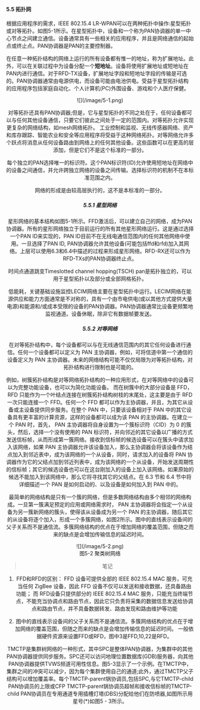 #### 5.5 拓扑网

根据应用程序的需求，IEEE 802.15.4 LR-WPAN可以在两种拓扑中操作:星型拓扑或对等拓扑。如图5-1所示。在星型拓扑中，设备和一个称为PAN协调器的单一中心节点之间建立通信。设备通常具有一些相关的应用程序，并且是网络通信的起始点或终止点。PAN协调器是PAN的主要控制器。

在任意一种拓扑结构的网络上运行的所有设备都有惟一的地址，称为扩展地址。此外，可以在关联过程中为设备分配一个**短地址**。设备将使用扩展地址或短地址在PAN内进行通信。对于RFD-TX设备，扩展地址字段和短地址字段的传输是可选的。PAN协调器通常由电源供电，而设备可能由电池供电。受益于星型拓扑结构的应用程序包括家庭自动化、个人计算机\(PC\)外围设备、游戏和个人医疗保健。

<div align=center>![](/image/5-1.png)

对等拓扑还具有PAN协调器;但是，它与星型拓扑的不同之处在于，任何设备都可以与任何其他设备通信，只要它们彼此之间处于一定的范围内。对等拓扑允许实现更复杂的网络结构，如mesh网络拓扑。
工业控制和监视、无线传感器网络、资产和库存跟踪、智能农业和安全等应用程序将受益于这种网络拓扑。对等网络允许多个跃点将消息从任何设备路由到网络上的任何其他设备。这些函数可以在更高的层添加，但是它们不是这个标准的一部分。

每个独立的PAN选择唯一的标识符。这个PAN标识符(ID)允许使用短地址在网络中的设备之间通信，并允许跨独立网络的设备之间传输。选择标识符的机制不在本标准范围之内。

网络的形成是由较高层执行的，这不是本标准的一部分。


##### 5.5.1 星型网络
星形网络的基本结构如图5-1所示。FFD激活后，可以建立自己的网络，成为PAN协调器。所有的星形网络独立于目前运行的所有其他星形网络运行。这是通过选择一个PAN ID来实现的，PAN ID目前不在无线电通信范围内的任何其他网络中使用。一旦选择了PAN ID, PAN协调器允许其他设备(可能包括ffd和rfd)加入其网络。上层可以使用6.3和6.4中描述的过程来形成星形网络。RFD-RX还可以作为RFD-TXs的PAN协调器终止点。

时间点通道跳变Timeslotted channel hopping(TSCH) pan是拓扑独立的，可以用于星型拓扑以及部分或全部网格拓扑。

低能耗，关键基础设施监控LECIM网络主要在星型拓扑中运行。LECIM网络在能源供应和能力方面通常是不对称的，具有一个由市电供电(或以其他方式提供大量电源)和能源和/或成本受限的设备的PAN协调器。PAN协调器通常比设备更频繁地监视通道。设备休眠，除非它有数据帧要发送。

##### 5.5.2 对等网络
在对等拓扑结构中，每个设备都可以与在无线通信范围内的其它任何设备进行通信。任何一个设备都可以定义为 PAN 主协调器，例如，可将信道中第一个通信的设备定义为 PAN 主协调器。未来的网络结构可能不仅仅局限为对等拓扑结构，对拓扑结构进行限制也是可能的。

例如，树簇拓扑结构是对等网络拓扑结构的一种应用形式，在对等网络中的设备可以为完整功能设备，也可以为简化功能设备。 而在树簇中的大部分设备是 FFD， RFD 只能作为一个叶结点连接在树簇拓扑结构树枝的末尾处，这主要是由于 RFD 一次只能连接一个 FFD。任何一个 FFD 都可以作为主协调器，并且，为其它从设备或主设备提供同步服务。在整个 PAN 中，只要该设备相对于 PAN 中的其它设备具有更丰富的计算资源，这样的设备都可以成为该 PAN 的主协调器。在建立一个 PAN 时，首先， PAN 主协调器将自身设置为一个簇标识符（CID）为 0 的簇头，然后，选择一个没有使用的 PAN 标识符，并向邻近的其它设备以广播的方式发送信标帧，从而形成第一簇网络。接收到信标帧的候选设备可以在簇头中请求加入该网络，如果 PAN 主协调器允许该设备加入，那么主协调器会将该设备作为结点加入到邻近表中，成为该网络的一个从设备，同时，请求加入的设备将 PAN 协调器作为它的父结点加到邻近列表中，成为该网络的一个从设备，开始发送周期性的信标帧；其它的候选设备也可以在这台刚加入的设备上加入该网络。如果原始的候选不能加入到该网络中，那么它将寻找其它的父结点。在 6.3 节和 6.4 节中将详细描述一个 PAN 是如何启动的、以及设备是如何加入到 PAN 中的。

最简单的网络结构是只有一个簇的网络，但是多数网络结构由多个相邻的网络构成。一旦第一簇满足预定的应用或网络需求时， PAN 主协调器将会指定一个从设备为另一簇新网络的簇头，使得该从设备成为另一个 PAN 的主协调器，随后其它的从设备将逐个加入，形成一个多簇网络，如图2所示。图中的直线表示设备间的父子关系而不是通信流。多簇网络结构的优点在于增加网络的覆盖范围，但随之而来的缺点是会增加传输信息的延迟时间。

<div align=center>![](/image/5-2.png)

<center>图5-2 聚类树网络</center>

> 笔记
1. FFD和RFD的区别：
FFD 设备可提供全部的 IEEE 802.15.4 MAC 服务，可充当任何 ZigBee 设备，因此 FFD 设备不仅可以发送和接收数据，还具备路由功能；
而 RFD设备只提供部分的 IEEE 802.15.4 MAC 服务，只能充当终端节点，不能充当协调点和路由节点，因此它只负责将采集的数据信息发送给协调点和路由节点，并不具备数据转发、路由发现和路由维护等功能

2. 图中的直线表示设备间的父子关系而不是通信流。多簇网络结构的优点在于增加网络的覆盖范围，但随之而来的缺点是会增加传输信息的延迟时间。
一般依据硬件资源来设置FFD或RFD，图中3是FFD,10,22是RFD。

TMCTP是集群树网络的一种形式，其中SPC是整体PAN协调器，为集群中的其他PAN协调器提供同步服务。SPC还可以访问地理位置数据库(GDB)服务器，向其他PAN协调器提供TVWS频道可用性信息。图5-3显示了一个示例。在TMCTP中，集群之间的冲突可以减少，因为每个集群使用自己的通道;此外，通过TMCTP父子结构可以增加覆盖率。每个TMCTP-parent锅协调员,包括SPC,与它TMCTP-child PAN协调员的上限或CFP TMCTP-parent锅协调员超帧和接收信标帧的TMCTP-child PAN协调员在专用通道专用插槽灯塔(DBS)分配给他们在防喷器,如图所示用星号(*)如图5 - 3所示。


